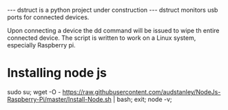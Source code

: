--- dstruct is a python project under construction ---
dstruct monitors usb ports for connected devices.

Upon connecting a device the dd command will be issued to wipe th entire connected device.
The script is written to work on a Linux system, especially Raspberry pi.


# Installing node js

sudo su;
wget -O - https://raw.githubusercontent.com/audstanley/NodeJs-Raspberry-Pi/master/Install-Node.sh | bash;
exit;
node -v;
